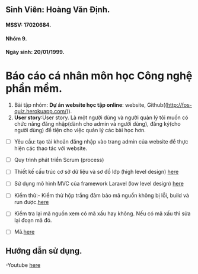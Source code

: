 ## Sinh Viên: Hoàng Văn Định.
#### MSSV: 17020684.
#### Nhóm 9.
#### Ngày sinh: 20/01/1999.
# Báo cáo cá nhân môn học Công nghệ phần mềm.
 

 
 1. Bài tập nhóm: **Dự án website học tập online**: website, Github((http://fos-quiz.herokuapp.com/)).
 2. **User story**:User story. Là một người dùng và người quản lý tôi muốn có chức năng đăng nhập(dành cho admin và người dùng), đăng ký(cho người dùng) để tiện cho việc quản lý các bài học hơn.
     
 - [ ] Yêu cầu: tạo tài khoản đăng nhập vào trang admin của website để thực hiện các thao tác với website.
 
 - [ ]  Quy trình phát triển Scrum (process)
 - [ ] Thiết kế cấu trúc cơ sở dữ liệu và sơ đồ lớp (high level design) [here](https://docs.google.com/document/d/1a4i_31R8WBUAnF91syr1FwBpKoAiTY6rEJt1xWjb74M/edit#heading=h.nzr0nabmnmj3)
 - [ ] Sử dụng mô hình MVC của framework Laravel (low level design) [here](https://docs.google.com/document/d/1a4i_31R8WBUAnF91syr1FwBpKoAiTY6rEJt1xWjb74M/edit#heading=h.tild5ajfrgup)
 - [ ] Kiểm thử:-   Kiểm thử hộp trắng đảm bảo mã nguồn không bị lỗi, build và run được.[here](https://docs.google.com/document/d/1a4i_31R8WBUAnF91syr1FwBpKoAiTY6rEJt1xWjb74M/edit#heading=h.ryzy80x4sqk1)
 - [ ] Kiểm tra lại mã nguồn xem có mã xấu hay không. Nếu có mã xấu thì sửa lại đoạn mã đó.
 - [ ] Mã.[here](https://github.com/quangnguyen99/INT2208-8-2019/blob/master/nhom-9/FoS%20-%20B%C3%A0i%20T%E1%BA%ADp%20L%E1%BB%9Bn/resources/views/auth/login.blade.php)
 

 







##  Hướng dẫn sử dụng.

-Youtube [here](https://www.youtube.com/watch?v=z46DanUwdQ8&feature=youtu.be)


